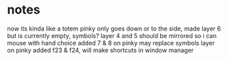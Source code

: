 # notes

now its kinda like a totem
pinky only goes down or to the side, made layer 6 but is currently empty, symbols?
layer 4 and 5 should be mirrored so i can mouse with hand choice
added 7 & 8 on pinky may replace symbols layer
on pinky added f23 & f24, will make shortcuts in window manager
